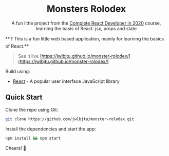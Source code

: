 <h1 align=center>Monsters Rolodex</h1>

<p align=center>
A fun little project from the <a href='https://www.udemy.com/complete-react-developer-zero-to-mastery/'>Complete React Developer in 2020</a> course, learning the basis of React: jsx, props and state
</p>

** ❗  This is a fun little web based application, mainly for learning the
basics of React.**

> See it live [https://jwlbjtu.github.io/monster-rolodex/](https://jwlbjtu.github.io/monster-rolodex/)

Build using:

- [React](https://reactjs.org/) - A popular user interface JavaScript library

## Quick Start

Clone the repo using Git:

```bash
git clone https://github.com/jwlbjtu/monster-rolodex.git
```

Install the dependencies and start the app:

```bash
npm install && npm start
```

Cheers! 🎉